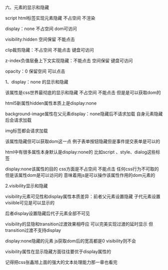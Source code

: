 六、元素的显示和隐藏

script html标签实现元素隐藏   不占空间   不渲染

display：none   不占空间  dom可访问

visibility:hidden  空间保留  不能点击

clip裁剪隐藏：不占空间 不能点击 键盘可访问

z-index负值层叠上下文实现隐藏：不能点击 空间保留 键盘可访问

opacity：0 保留空间  可以点击  

1、display：none 的显示和隐藏

该属性是css世界最彻底的显示和隐藏      不占空间   不能点击   但是是可以获取dom的

html5新属性hidden属性本质上是display:none   

background-image属性在父元素display：none隐藏后不请求加载    自身元素隐藏后会请求加载

img标签都会请求加载

该属性隐藏但可以获取dom这一点  例子表单按钮隐藏但是事件提交表单是可以的

html中有很多属性本身默认是display:none的   比如script  、style、dialog这些标签

display:none该属性的目的   css方面是不占空间  不能点击  任何css行为不可取的   但是该属性dom是可以访问的   意味着用js是可以操作该属性作用的dom元素的

2.visibility显示和隐藏

visibility元素可见性和display属性本质差异：前者父元素设置隐藏  子代元素设置visiible可见是可以显示的

后者display设置隐藏后代子元素全部不可见

visibility的显隐和transition过渡效果相呼应   可以完美实现过渡的延时显示   但transition过渡不支持display

display:none隐藏的元素   js获取dom后的宽高都是0   visibility则不会

visibility属性在显示隐藏方面往往要优于display属性的

记得把css张鑫旭上面的强大的文本处理能力那一章也看完